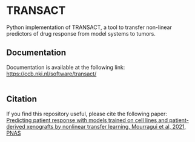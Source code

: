 # TRANSACT
Python implementation of TRANSACT, a tool to transfer non-linear predictors of drug response from model systems to tumors.

## Documentation

Documentation is available at the following link: https://ccb.nki.nl/software/transact/
<br/><br/>

## Citation

If you find this repository useful, please cite the following paper:
<br/>
<a href="https://www.pnas.org/doi/10.1073/pnas.2106682118">Predicting patient response with models trained on cell lines and patient-derived xenografts by nonlinear transfer learning, Mourragui et al, 2021, PNAS</a>